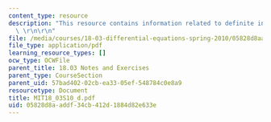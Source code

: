 ```yaml
---
content_type: resource
description: "This resource contains information related to definite integral solutions.\
  \ \r\n\r\n"
file: /media/courses/18-03-differential-equations-spring-2010/05828d8aaddf34cb412d1884d82e633e_MIT18_03S10_d.pdf
file_type: application/pdf
learning_resource_types: []
ocw_type: OCWFile
parent_title: 18.03 Notes and Exercises
parent_type: CourseSection
parent_uid: 57bad402-02cb-ea33-05ef-548784c0e8a9
resourcetype: Document
title: MIT18_03S10_d.pdf
uid: 05828d8a-addf-34cb-412d-1884d82e633e
---
```

